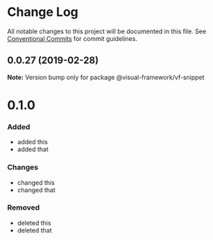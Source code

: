 # Change Log

All notable changes to this project will be documented in this file.
See [Conventional Commits](https://conventionalcommits.org) for commit guidelines.

## 0.0.27 (2019-02-28)

**Note:** Version bump only for package @visual-framework/vf-snippet





# 0.1.0

### Added
- added this
- added that

### Changes

- changed this
- changed that

### Removed

- deleted this
- deleted that
